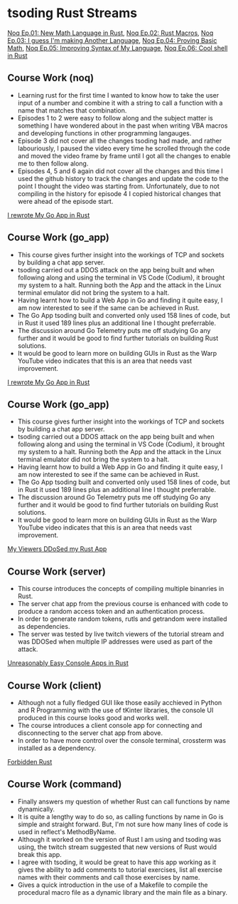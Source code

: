 # tsoding Rust Streams

[Noq Ep.01: New Math Language in Rust](https://m.youtube.com/watch?v=Ra_Fk7JFMoo), [Noq Ep.02: Rust Macros](https://m.youtube.com/watch?v=LYIn_Ewpq-E), [Noq Ep.03: I guess I'm making Another Language](https://m.youtube.com/watch?v=LjI8-JyR864), [Noq Ep.04: Proving Basic Math](https://m.youtube.com/watch?v=Ma4hPxc107s), [Noq Ep.05: Improving Syntax of My Language](https://m.youtube.com/watch?v=Y7vyw_FFj8I), [Noq Ep.06: Cool shell in Rust](https://m.youtube.com/watch?v=qKA2NZ1-kx0)

## Course Work (noq)

 - Learning rust for the first time I wanted to know how to take the user input of a number and combine it with a string to call a function with a name that matches that combination. 
 - Episodes 1 to 2 were easy to follow along and the subject matter is something I have wondered about in the past when writing VBA macros and developing functions in other programming langauges.
 - Episode 3 did not cover all the changes tsoding had made, and rather labouriously, I paused the video every time he scrolled through the code and moved the video frame by frame until I got all the changes to enable me to then follow along.
 - Episodes 4, 5 and 6 again did not cover all the changes and this time I used the github history to track the changes and update the code to the point I thought the video was starting from. Unfortunately, due to not compiling in the history for episode 4 I copied historical changes that were ahead of the episode start.

 [I rewrote My Go App in Rust](https://youtu.be/BbIEuNscn_E?si=9X0yaMvBKaJyHJqn)

 ## Course Work (go_app)

  - This course gives further insight into the workings of TCP and sockets by building a chat app server.
  - tsoding carried out a DDOS attack on the app being built and when following along and using the terminal in VS Code (Codium), it brought my system to a halt. Running both the App and the attack in the Linux terminal emulator did not bring the system to a halt.
  - Having learnt how to build a Web App in Go and finding it quite easy, I am now interested to see if the same can be achieved in Rust.
  - The Go App tsoding built and converted only used 158 lines of code, but in Rust it used 189 lines plus an additional line I thought preferrable.
  - The discussion around Go Telemetry puts me off studying Go any further and it would be good to find further tutorials on building Rust solutions.
  - It would be good to learn more on building GUIs in Rust as the Warp YouTube video indicates that this is an area that needs vast improvement.

 [I rewrote My Go App in Rust](https://youtu.be/BbIEuNscn_E?si=9X0yaMvBKaJyHJqn)

 ## Course Work (go_app)

  - This course gives further insight into the workings of TCP and sockets by building a chat app server.
  - tsoding carried out a DDOS attack on the app being built and when following along and using the terminal in VS Code (Codium), it brought my system to a halt. Running both the App and the attack in the Linux terminal emulator did not bring the system to a halt.
  - Having learnt how to build a Web App in Go and finding it quite easy, I am now interested to see if the same can be achieved in Rust.
  - The Go App tsoding built and converted only used 158 lines of code, but in Rust it used 189 lines plus an additional line I thought preferrable.
  - The discussion around Go Telemetry puts me off studying Go any further and it would be good to find further tutorials on building Rust solutions.
  - It would be good to learn more on building GUIs in Rust as the Warp YouTube video indicates that this is an area that needs vast improvement.

[My Viewers DDoSed my Rust App](https://youtu.be/Sw12N7-zqkk?si=Pz2nCF-XcXw5U96m)

## Course Work (server)

 - This course introduces the concepts of compiling multiple binanries in Rust.
 - The server chat app from the previous course is enhanced with code to produce a random access token and an authentication process.
 - In order to generate random tokens, rutls and getrandom were installed as dependencies.
 - The server was tested by live twitch viewers of the tutorial stream and was DDOSed when multiple IP addresses were used as part of the attack.

[Unreasonably Easy Console Apps in Rust](https://youtu.be/vc5UPu76XOw?si=zdWYtBy0mWFDM9Ty)

## Course Work (client)

 - Although not a fully fledged GUI like those easily acchieved in Python and R Programming with the use of tKinter libraries, the console UI produced in this course looks good and works well.
 - The course introduces a client console app for connecting and disconnecting to the server chat app from above.
 - In order to have more control over the console terminal, crossterm was installed as a dependency.

[Forbidden Rust](https://youtu.be/LQ2rX5B0DUA?si=36CQtgO3aQ07kvJk)

## Course Work (command)

 - Finally answers my question of whether Rust can call functions by name dynamically.
 - It is quite a lengthy way to do so, as calling functions by name in Go is simple and straight forward. But, I'm not sure how many lines of code is used in reflect's MethodByName.
 - Although it worked on the version of Rust I am using and tsoding was using, the twitch stream suggested that new versions of Rust would break this app.
 - I agree with tsoding, it would be great to have this app working as it gives the ability to add comments to tutorial exercises, list all exercise names with their comments and call those exercises by name.
 - Gives a quick introduction in the use of a Makefile to compile the procedural macro file as a dynamic library and the main file as a binary.
